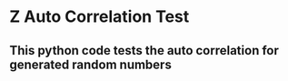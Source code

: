 # Z Auto Correlation Test
## This python code tests the auto correlation for generated random numbers
